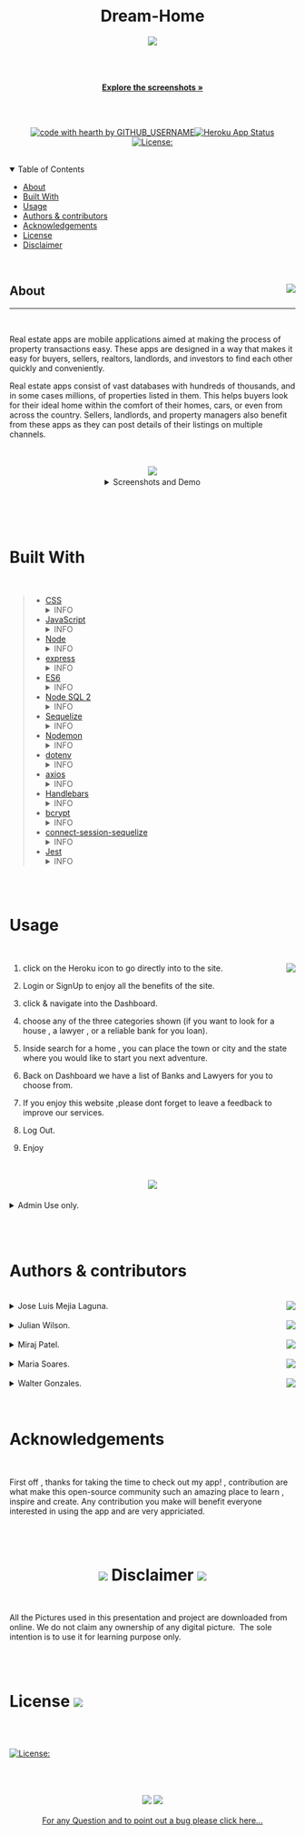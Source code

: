   <br/>
  <br/>





  
  <div align="center">
  
  # Dream-Home


  <a href="https://github.com/miraj00/Dream-Home.git"><img src="https://img.icons8.com/cute-clipart/128/000000/github.png"/></a>
  
  <br/>
  <br/>
  
  <a href="#about"><strong>Explore the screenshots »</strong></a>
  <br/>
  <br/>
  
  </div>
  
  
  
  <div align="center">
  <br/>
  


  [![code with hearth by GITHUB_USERNAME](https://img.shields.io/badge/%3C%2F%3E%20with%20%E2%99%A5%20by-miraj00--mejialaguna--juju69--walterlaw19--soaresmaria-ff1414.svg?style=flat-square)](https://github.com/miraj00/Dream-Home.git)[![Heroku App Status](https://img.shields.io/badge/%E2%86%91_Deploy_to-Heroku-7056bf.svg?style=flat)](https://afternoon-thicket-61353.herokuapp.com/)
  [![License:](https://img.shields.io/badge/License-MPL%202.0-brightgreen.svg)](https://opensource.org/licenses/MPL-2.0)
    
  </div>
  
  <br/>
  
  <details open="open">
  <summary>Table of Contents</summary>
  
  - [About](#about)
  - [Built With](#built-with)
  - [Usage](#Usage)
  - [Authors & contributors](#Authors--contributors)
  - [Acknowledgements](#Acknowledgements)
  - [License](#License) 
  - [Disclaimer](#Disclaimer) 
  
  </details>  
  
  <br/>
  
  ## <div>  About <img align="right" src="https://img.icons8.com/plasticine/100/000000/about.png"/></div>

  ---
  

  <br/>

 Real estate apps are mobile applications aimed at making the process of property transactions easy. These apps are designed in a way that makes it easy for buyers, sellers, realtors, landlords, and investors to find each other quickly and conveniently.

 Real estate apps consist of vast databases with hundreds of thousands, and in some cases millions, of properties listed in them. This helps buyers look for their ideal home within the comfort of their homes, cars, or even from across the country. Sellers, landlords, and property managers also benefit from these apps as they can post details of their listings on multiple channels.

  <br/>
  <br/>

  <div align="center"><img src="https://img.icons8.com/fluency/48/000000/macbook-pictures.png"/></div>  

  
  <details align="center">
     <summary>Screenshots and Demo</summary>

  <br/> 
  
  <img src="public/assets/images/readme-img/img-1.png"/> 
  <br/>
  <br/>
  <img src="public/assets/images/readme-img/img-2.png"/> 
  <br/>
  <br/>
  <img src="public/assets/images/readme-img/img-3.png"/> 
  <br/>
  <br/>
  <img src="public/assets/images/readme-img/img-4.png"/> 
  <br/>
  <br/>
  <img src="public/assets/images/readme-img/img-5.png"/> 
  <br/>
  <br/>
  <img src="public/assets/images/readme-img/img-6.png"/> 
  <br/>
  <br/>
  <img src="public/assets/images/readme-img/img-7.png"/> 
  <br/>
  <br/>

  <br>
  <br>
  

 <a align="center" href= "https://www.awesomescreenshot.com/video/5448464?key=226c1ccf2356ce4a29794751df356d50"><img src="https://img.icons8.com/external-justicon-lineal-color-justicon/128/000000/external-video-notifications-justicon-lineal-color-justicon.png"/></a>

please to watch the A walkthrough video demonstrating the functionality of the application. <a href= "https://www.awesomescreenshot.com/video/5448464?key=226c1ccf2356ce4a29794751df356d50">click here</a>

  </details>
  
  <br/>
  <br/>
  <br/>
  <br/>
  
  
  # Built With
  

  <br/>

> - <a href="https://www.w3schools.com/css/">CSS</a>
    <details>
        <summary>INFO</summary>
        <ul>
            <li> is a programming language used primarily by Web browsers to create a dynamic and interactive experience for the user
        </ul>
    </details> 
> - <a href="https://developer.mozilla.org/en-US/docs/Mozilla/Add-ons/WebExtensions/API">JavaScript</a>
    <details>
        <summary>INFO</summary>
            <ul>
                <li> language for describing the presentation of Web pages, including colors, layout, and fonts. It allows one to adapt the presentation to different types of devices, such as large screens, small screens, or printers. 
            </ul>
        </details> 
> - <a href="https://nodejs.org/en/">Node</a>
    <details>
        <summary>INFO</summary>
            <ul>
                <li> Node.js is an open-source and cross-platform JavaScript runtime environment. is primarily used for non-blocking, event-driven servers, due to its single-threaded nature. It's used for traditional web sites and back-end API services, but was designed with real-time, push-based architectures in mind.
            </ul>
        </details> 
> - <a href="https://www.tutorialspoint.com/nodejs/nodejs_express_framework.htm">express</a>
        <details>
            <summary>INFO</summary>
             <ul>
                <li> Express is to provide server-side logic for web and mobile applications, and as such it's used all over the place.
            </ul>
        </details>
> - <a href="https://www.w3schools.com/js/js_es6.asp">ES6</a>
    <details>
        <summary>INFO</summary>
             <ul>
                <li> JavaScript ES6 brings new syntax and new awesome features to make your code more modern and more readable. It allows you to write less code and do more. ES6 introduces us to many great features like arrow functions, template strings, class destruction, Modules… and more
            </ul>
        </details>    
> - <a href="https://www.npmjs.com/package/mysql2">Node SQL 2</a>
    <details>
        <summary>INFO</summary>
             <ul>
                <li>  it is the standard language for relational database management systems. SQL statements are used to perform tasks such as update data on a database, or retrieve data from a database.
            </ul>
        </details>
> - <a href="https://sequelize.org/v3/">Sequelize</a>
    <details>
        <summary>INFO</summary>
             <ul>
                <li> Sequelize is a powerful library in Javascript that makes it easy to manage a SQL database. Sequelize can layer over different protocols, but here we'll use PostgreSQL. At its core, Sequelize is an Object-Relational Mapper – meaning that it maps an object syntax onto our database schemas. Sequelize uses Node.
            </ul>
        </details>
> - <a href="https://www.npmjs.com/package/nodemon">Nodemon</a>
    <details>
        <summary>INFO</summary>
             <ul>
                <li> nodemon is a tool that helps develop node. js based applications by automatically restarting the node application when file changes in the directory are detected. nodemon does not require any additional changes to your code or method of development.
            </ul>
        </details>
> - <a href="https://www.npmjs.com/package/dotenv">dotenv</a>
    <details>
        <summary>INFO</summary>
             <ul>
                <li> dotenv allows you to separate secrets from your source code. This is useful in a collaborative environment (e.g., work, or open source) where you may not want to share your database login credentials with other people. Instead, you can share the source code while allowing other people to create their own 
            </ul>
        </details>
> - <a href="https://www.npmjs.com/package//axios">axios</a>
    <details>
        <summary>INFO</summary>
             <ul>
                <li> Axios is a Javascript library used to make HTTP requests from node.js or XMLHttpRequests from the browser and it supports the Promise API that is native to JS ES6. It can be used intercept HTTP requests and responses and enables client-side protection against XSRF. It also has the ability to cancel requests. 
            </ul>
        </details>
> - <a href="https://www.npmjs.com/package/express-session">Handlebars</a>
    <details>
        <summary>INFO</summary>
             <ul>
                <li> Handlebars is a simple templating language. It uses a template and an input object to generate HTML or other text formats. Handlebars templates look like regular text with embedded Handlebars expressions.
            </ul>
        </details>
> - <a href="https://www.npmjs.com/package/bcrypt">bcrypt</a>
    <details>
        <summary>INFO</summary>
             <ul>
                <li> Yhe bcrypt hashing function allows us to build a password security platform that scales with computation power and always hashes every password with a salt.
            </ul>
        </details>
> - <a href="https://www.npmjs.com/package/connect-session-sequelize">connect-session-sequelize</a>
    <details>
        <summary>INFO</summary>
             <ul>
                <li> A connect module based on a fork of sequelize-restful that adds a one level of associative capability to a restful API. It also lets you define which model should be exposed through this restful API.
            </ul>
    </details>
> - <a href="https://www.npmjs.com/package/jest">Jest</a>
    <details>
        <summary>INFO</summary>
             <ul>
                <li> Jest is an open-source testing framework built on JavaScript, designed majorly to work with React and React Native based web applications. Often, unit tests are not very useful when run on the frontend of any software. This is mostly because unit tests for the front-end require extensive, time-consuming configuration.
            </ul>
    </details>




  <br/>
  <br/>
  
  #  Usage 
  

  <br/>
    

   1. click on the Heroku icon to go directly into to the site.<a href="https://sheltered-eyrie-12242.herokuapp.com/" ><img src="https://www.vectorlogo.zone/logos/heroku/heroku-ar21.svg" height="45px"   align="right"/> </a>


   2. Login or SignUp to enjoy all the benefits of the site.
   3. click & navigate into the Dashboard.
   4. choose any of the three categories shown (if you want to look for a house , a lawyer , or a reliable bank for you loan).
   5. Inside search for a home , you can place the town or city and the state where you would like to start you next adventure.
   6. Back on Dashboard we have a list of Banks and Lawyers for you to choose from.
   7. If you enjoy this website ,please dont forget to leave a feedback to improve our services.
   8. Log Out.
   9. Enjoy  

  
  <br/>
  <br/>

  <div align="center">
  <img  src="https://img.icons8.com/external-itim2101-flat-itim2101/64/000000/external-administrator-internet-of-things-itim2101-flat-itim2101.png"/>
  </div>

  <br>

 <details >
    <summary>Admin Use only.  </summary>
        <ul>
            <li> Please make sure you are logged in, to be able to make changes on the DataBase.
            <li> To add , update or delete info for Banks options use this link. [ https://sheltered-eyrie-12242.herokuapp.com/bank/add-bank ]
                <li> To add , update or delete info for Lawyer option use the fallowing link. [ https://sheltered-eyrie-12242.herokuapp.com/lawyer/add-lawyer]
        </ul>  
 </details>

  <br/>
  <br/>
  <br/>
  
  
  #  Authors & contributors
  

  <br/>



   <details>
  <summary>Jose Luis Mejia Laguna.  <a href="https://github.com/mejialaguna?tab=repositories"  ><img src="https://img.icons8.com/clouds/32/000000/github.png" align="right"/> </a></summary>
    <ul>
        <li> Google map API Post & Get request && Realty in us DB Post and Get Routes , js Models and Handlebars files related to search houses portion.
    </ul>  
  
  </details>

  <br/>


   <details>
  <summary>Julian Wilson.  <a href="https://github.com/juju669?tab=repositories"  ><img src="https://img.icons8.com/clouds/32/000000/github.png" align="right"/></a></summary>
    <ul>
        <li> JS Bank Get ,Post , Update , Delete Route Author , Js models & Handlebars files related to Banks info portion.
    </ul>  
  
  </details>

  <br/>


   <details>
  <summary> Miraj Patel. <a href="https://github.com/miraj00?tab=repositories"  ><img src="https://img.icons8.com/clouds/32/000000/github.png" align="right"/></a></summary>
    <ul>
        <li> JS Lawyer Get ,Post , Update , Delete Route Author , Js models & Handlebars files related to the Lawyer info portion.
    </ul> 
  
  </details>  

  <br/> 
 

  

  <details>
  <summary>Maria Soares.  <a href="https://github.com/soaresmaria?tab=repositories"  ><img src="https://img.icons8.com/clouds/32/000000/github.png" align="right"/></a></summary>
    <ul>
        <li> Wild Card (helped every one)
    </ul>  
  
  </details> 

  <br/>
 
  <details>
  <summary>Walter Gonzales.  <a href="https://github.com/walterlaw19?tab=repositories"  ><img src="https://img.icons8.com/clouds/32/000000/github.png" align="right"/> </a></summary>
    <ul>
        <li> contact portion of the site routes && js Models
    </ul>  
  
  </details>



  <br/>
  <br/>

  # Acknowledgements
  

  <br/>

First off , thanks for taking the time to check out my app! , contribution are what make this open-source community such an amazing place to learn , inspire and create. Any contribution you make will benefit everyone interested in using the app and are very appriciated.



  <br/>
  <br/>
  

  # <div align="center"> <img src="https://img.icons8.com/officel/40/000000/disclaimer.png" /> Disclaimer <img src="https://img.icons8.com/fluency/48/000000/disclaimer.png"/></div>
  
  </br>


  
  All the Pictures used in this presentation and project are downloaded from online.​ We do not claim any ownership of any digital picture. ​
    The sole intention is to use it for learning purpose only.
     
 
   <br/>
   <br/>

  
  # License <img src="https://img.icons8.com/external-inipagistudio-lineal-color-inipagistudio/80/000000/external-license-school-counseling-inipagistudio-lineal-color-inipagistudio.png"/>
  
  <br/>



  <br>

 [![License:](https://img.shields.io/badge/License-MPL%202.0-brightgreen.svg)](https://opensource.org/licenses/MPL-2.0)

 <br/>
 <br/>
 <br/>

 <div align="center">
  <img src="https://img.icons8.com/external-vitaliy-gorbachev-lineal-vitaly-gorbachev/60/000000/external-question-online-learning-vitaliy-gorbachev-lineal-vitaly-gorbachev.png"/>
<img src="https://img.icons8.com/external-inipagistudio-lineal-color-inipagistudio/64/000000/external-bugs-summer-at-home-inipagistudio-lineal-color-inipagistudio.png"/>
</div>

<br/>
<div align="center">
<a href="https://github.com/miraj00/Dream-Home/issues/7" >For any Question and to point out a bug please click here...</a> 
</div>